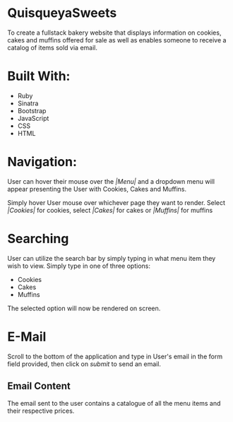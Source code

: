 # QuisqueyaSweets
To create a fullstack bakery website that displays information on cookies, cakes and muffins offered for sale as well as enables someone to receive a catalog of items sold via email.
 
 
# Built With:
* Ruby
* Sinatra
* Bootstrap
* JavaScript
* CSS
* HTML


# Navigation:
User can hover their mouse over the _|Menu|_ and a dropdown menu will appear presenting the User with Cookies, Cakes and Muffins.


Simply hover User mouse over whichever page they want to render. Select _|Cookies|_ for cookies, select _|Cakes|_ for cakes or _|Muffins|_ for muffins


# Searching
User can utilize the search bar by simply typing in what menu item they wish to view. Simply type in one of three options:
* Cookies
* Cakes
* Muffins

The selected option will now be rendered on screen.

# E-Mail

Scroll to the bottom of the application and type in User's email in the form field provided, then click on _submit_ to send an email.


## Email Content

The email sent to the user contains a catalogue of all the menu items and their respective prices. 

